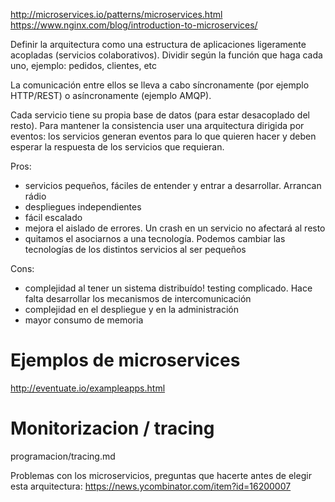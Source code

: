 http://microservices.io/patterns/microservices.html
https://www.nginx.com/blog/introduction-to-microservices/

Definir la arquitectura como una estructura de aplicaciones ligeramente acopladas (servicios colaborativos).
Dividir según la función que haga cada uno, ejemplo: pedidos, clientes, etc

La comunicación entre ellos se lleva a cabo síncronamente (por ejemplo HTTP/REST) o asíncronamente (ejemplo AMQP).

Cada servicio tiene su propia base de datos (para estar desacoplado del resto).
Para mantener la consistencia user una arquitectura dirigida por eventos: los servicios generan eventos para lo que quieren hacer y deben esperar la respuesta de los servicios que requieran.


Pros:
  - servicios pequeños, fáciles de entender y entrar a desarrollar. Arrancan rádio
  - despliegues independientes
  - fácil escalado
  - mejora el aislado de errores. Un crash en un servicio no afectará al resto
  - quitamos el asociarnos a una tecnología. Podemos cambiar las tecnologías de los distintos servicios al ser pequeños

Cons:
  - complejidad al tener un sistema distribuído! testing complicado. Hace falta desarrollar los mecanismos de intercomunicación
  - complejidad en el despliegue y en la administración
  - mayor consumo de memoria


# Ejemplos de microservices
http://eventuate.io/exampleapps.html

# Monitorizacion / tracing
programacion/tracing.md

Problemas con los microservicios, preguntas que hacerte antes de elegir esta arquitectura:
https://news.ycombinator.com/item?id=16200007
